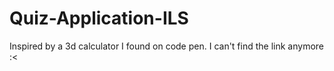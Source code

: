 # Quiz-Application-ILS

Inspired by a 3d calculator I found on code pen. I can't find the link anymore :<

